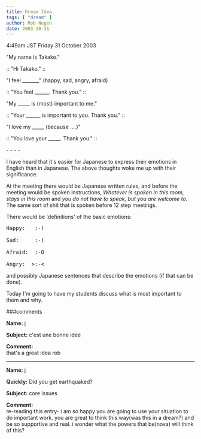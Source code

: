 ```yaml
---
title: Dream Idea
tags: [ "dream" ]
author: Rob Nugen
date: 2003-10-31
---
```


<p class=date>4:49am JST Friday 31 October 2003</p>

<p>"My name is Takako."</p>

<p>:: "Hi Takako." ::</p>

<p>"I feel _______" (happy, sad, angry, afraid)</p>

<p>:: "You feel ______.  Thank you." ::</p>

<p>"My _____ is (most) important to me."</p>

<p>:: "Your ______ is important to you.  Thank you." ::</p>

<p>"I love my _____ (because ....)"</p>

<p>:: "You love your _____.  Thank you." ::</p>

<p>- - - -</p>

<p>I have heard that it's easier for Japanese to express their
emotions in English than in Japanese.  The above thoughts woke me up
with their significance.</p>

<p>At the meeting there would be Japanese written rules, and before
the meeting would be spoken instructions, <em>Whatever is spoken in
this room, stays in this room</em> and <em>you do not have to speak,
but you are welcome to.</em> The same sort of shit that is spoken
before 12 step meetings.</p>

<p>There would be 'definitions' of the basic emotions:</p>

<pre>
Happy:   :-)

Sad:     :-(

Afraid:  :-O

Angry:  >:-&lt;
</pre>

<p>and possibly Japanese sentences that describe the emotions (if that
can be done).</p>

<p>Today I'm going to have my students discuss what is most important to
them and why.</p>


###comments

<p><b>Name:</b> j

<p><b>Subject:</b> c'est une bonne idee

<p><b>Comment:</b>
<br>that's a great idea rob

<p><hr></p>


<p><b>Name:</b> j

<p><b>Quickly:</b> Did you get earthquaked?

<p><b>Subject:</b> core issues

<p><b>Comment:</b>
<br>re-reading this entry- i am so happy you are going to use your situation to do important work.  you are great to think this way(was this in a dream?) and be so supportive and real.  i wonder what the powers that be(nova) will think of this?

